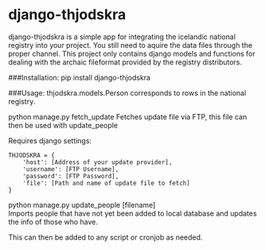 django-thjodskra
================

django-thjodskra is a simple app for integrating the icelandic national registry into your project.
You still need to aquire the data files through the proper channel. This project only contains django models and functions for dealing with the archaic fileformat provided by the registry distributors.

###Installation:
pip install django-thjodskra

###Usage:
thjodskra.models.Person corresponds to rows in the national registry.

python manage.py fetch_update
Fetches update file via FTP, this file can then be used with update_people

Requires django settings:

	THJODSKRA = {
		'host': [Address of your update provider],
		'username': [FTP Username],
		'password': [FTP Password],
		'file': [Path and name of update file to fetch]
	}

python manage.py update_people [filename]  
Imports people that have not yet been added to local database and updates the info of those who have.

This can then be added to any script or cronjob as needed.
